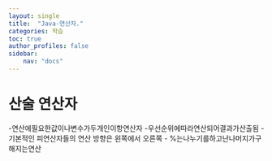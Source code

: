 ```yaml
---
layout: single
title:  "Java-연산자."
categories: 학습
toc: true
author_profiles: false
sidebar:
    nav: "docs"
---
```




# 산술 연산자

-연산에필요한값이나변수가두개인이항연산자
-우선순위에따라연산되어결과가산출됨
-기본적인 피연산자들의 연산 방향은 왼쪽에서 오른쪽 - %는나누기를하고난나머지가구해지는연산
